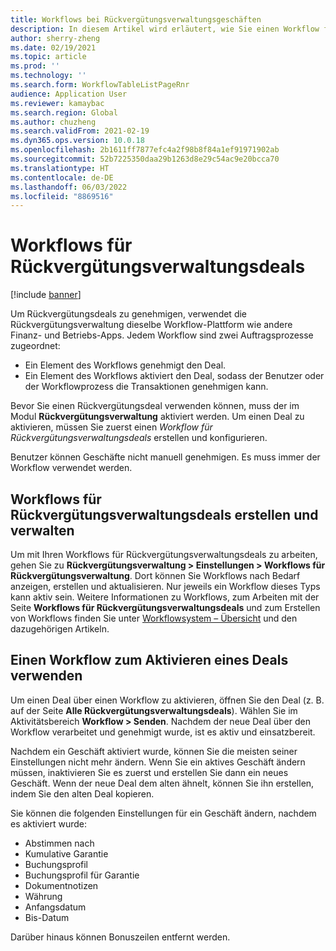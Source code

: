 ```yaml
---
title: Workflows bei Rückvergütungsverwaltungsgeschäften
description: In diesem Artikel wird erläutert, wie Sie einen Workflow für Rückvergütungsverwaltungsdeals einrichten, um Deals zu genehmigen und zu aktivieren.
author: sherry-zheng
ms.date: 02/19/2021
ms.topic: article
ms.prod: ''
ms.technology: ''
ms.search.form: WorkflowTableListPageRnr
audience: Application User
ms.reviewer: kamaybac
ms.search.region: Global
ms.author: chuzheng
ms.search.validFrom: 2021-02-19
ms.dyn365.ops.version: 10.0.18
ms.openlocfilehash: 2b1611ff7877efc4a2f98b8f84a1ef91971902ab
ms.sourcegitcommit: 52b7225350daa29b1263d8e29c54ac9e20bcca70
ms.translationtype: HT
ms.contentlocale: de-DE
ms.lasthandoff: 06/03/2022
ms.locfileid: "8869516"
---
```

# <a name="rebate-management-deal-workflows"></a>Workflows für Rückvergütungsverwaltungsdeals

[!include [banner](../includes/banner.md)]

Um Rückvergütungsdeals zu genehmigen, verwendet die Rückvergütungsverwaltung dieselbe Workflow-Plattform wie andere Finanz- und Betriebs-Apps. Jedem Workflow sind zwei Auftragsprozesse zugeordnet:

- Ein Element des Workflows genehmigt den Deal.
- Ein Element des Workflows aktiviert den Deal, sodass der Benutzer oder der Workflowprozess die Transaktionen genehmigen kann.

Bevor Sie einen Rückvergütungsdeal verwenden können, muss der im Modul **Rückvergütungsverwaltung** aktiviert werden. Um einen Deal zu aktivieren, müssen Sie zuerst einen *Workflow für Rückvergütungsverwaltungsdeals* erstellen und konfigurieren.

Benutzer können Geschäfte nicht manuell genehmigen. Es muss immer der Workflow verwendet werden.

## <a name="create-and-manage-rebate-management-deal-workflows"></a>Workflows für Rückvergütungsverwaltungsdeals erstellen und verwalten

Um mit Ihren Workflows für Rückvergütungsverwaltungsdeals zu arbeiten, gehen Sie zu **Rückvergütungsverwaltung \> Einstellungen \> Workflows für Rückvergütungsverwaltung**. Dort können Sie Workflows nach Bedarf anzeigen, erstellen und aktualisieren. Nur jeweils ein Workflow dieses Typs kann aktiv sein. Weitere Informationen zu Workflows, zum Arbeiten mit der Seite **Workflows für Rückvergütungsverwaltungsdeals** und zum Erstellen von Workflows finden Sie unter [Workflowsystem – Übersicht](../../fin-ops-core/fin-ops/organization-administration/overview-workflow-system.md) und den dazugehörigen Artikeln.

## <a name="use-a-workflow-to-activate-a-deal"></a>Einen Workflow zum Aktivieren eines Deals verwenden

Um einen Deal über einen Workflow zu aktivieren, öffnen Sie den Deal (z. B. auf der Seite **Alle Rückvergütungsverwaltungsdeals**). Wählen Sie im Aktivitätsbereich **Workflow \> Senden**. Nachdem der neue Deal über den Workflow verarbeitet und genehmigt wurde, ist es aktiv und einsatzbereit.

Nachdem ein Geschäft aktiviert wurde, können Sie die meisten seiner Einstellungen nicht mehr ändern. Wenn Sie ein aktives Geschäft ändern müssen, inaktivieren Sie es zuerst und erstellen Sie dann ein neues Geschäft. Wenn der neue Deal dem alten ähnelt, können Sie ihn erstellen, indem Sie den alten Deal kopieren.

Sie können die folgenden Einstellungen für ein Geschäft ändern, nachdem es aktiviert wurde:

- Abstimmen nach
- Kumulative Garantie
- Buchungsprofil
- Buchungsprofil für Garantie
- Dokumentnotizen
- Währung
- Anfangsdatum
- Bis-Datum

Darüber hinaus können Bonuszeilen entfernt werden.
